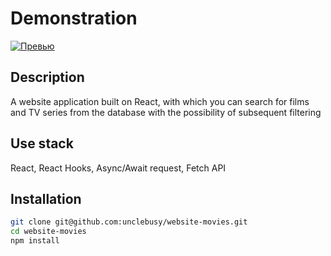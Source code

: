 # Demonstration
[![Превью](https://i.vimeocdn.com/video/1045671949_640.jpg)](https://player.vimeo.com/video/916699208)

## Description
A website application built on React, with which you can search for films and TV series from the database with the possibility of subsequent filtering

## Use stack
React, React Hooks, Async/Await request, Fetch API

## Installation
```sh
git clone git@github.com:unclebusy/website-movies.git
cd website-movies
npm install
```
